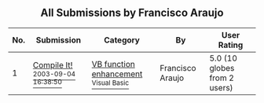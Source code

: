 ﻿<div align="center">

## All Submissions by Francisco Araujo

</div>

No.  | Submission | Category | By   | User Rating
---- | ---------- | -------- | ---- | -----------
1 | [Compile It\!<br /><sup>2003-09-04 16:38:50</sup>](https://github.com/Planet-Source-Code/francisco-araujo-compile-it__1-48261) | [VB function enhancement<br /><sup>Visual Basic</sup>](../ByCategory/vb-function-enhancement__1-25.md) | Francisco Araujo | 5.0 (10 globes from 2 users)
